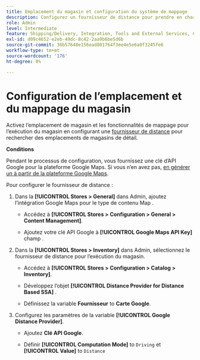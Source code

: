 ```yaml
---
title: Emplacement du magasin et configuration du système de mappage
description: Configurez un fournisseur de distance pour prendre en charge le mappage de l’emplacement du magasin dans l’interface utilisateur de storefront. Les solutions d’exécution de magasin nécessitent un fournisseur de distance pour activer la recherche de magasin de détail, ainsi que d’autres fonctionnalités de mappage et de planification pour le workflow d’exécution de bout en bout.
role: Admin
level: Intermediate
feature: Shipping/Delivery, Integration, Tools and External Services, Configuration
exl-id: d09c4652-e2eb-49dc-8c42-2aa9b6be5d6b
source-git-commit: 36b57648e156ead801764f3ee4e5e6a0f3245fe6
workflow-type: tm+mt
source-wordcount: '176'
ht-degree: 0%

---
```


# Configuration de l’emplacement et du mappage du magasin

Activez l’emplacement de magasin et les fonctionnalités de mappage pour l’exécution du magasin en configurant une [fournisseur de distance](https://docs.magento.com/user-guide/catalog/inventory-configure-distance-priority.html) pour rechercher des emplacements de magasins de détail.

**Conditions**

Pendant le processus de configuration, vous fournissez une clé d’API Google pour la plateforme Google Maps. Si vous n’en avez pas, [en générer un à partir de la plateforme Google Maps](https://docs.magento.com/user-guide/catalog/inventory-configure-distance-priority.html#configure-google-maps).

Pour configurer le fournisseur de distance :

1. Dans la **[!UICONTROL Stores > General]** dans Admin, ajoutez l’intégration Google Maps pour le type de contenu Map .

   - Accédez à **[!UICONTROL Stores > Configuration  > General > Content Management]**.

   - Ajoutez votre clé API Google à **[!UICONTROL Google Maps API Key]** champ .

1. Dans la **[!UICONTROL Stores > Inventory]** dans Admin, sélectionnez le fournisseur de distance pour l’exécution du magasin.

   - Accédez à **[!UICONTROL Stores > Configuration > Catalog > Inventory]**.

   - Développez l’objet **[!UICONTROL Distance Provider for Distance Based SSA]** .

   - Définissez la variable **Fournisseur** to **Carte Google**.

1. Configurez les paramètres de la variable **[!UICONTROL Google Distance Provider]**.

   - Ajoutez **Clé API Google**.

   - Définir **[!UICONTROL Computation Mode]** to `Driving` et **[!UICONTROL Value]** to `Distance`
